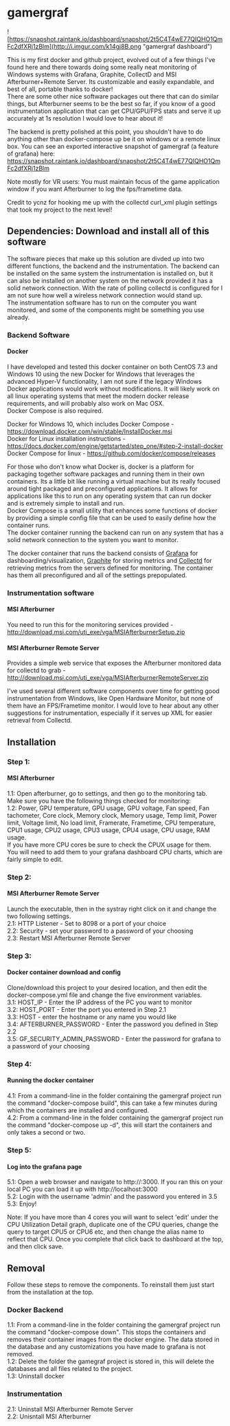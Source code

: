 # gamergraf 
![https://snapshot.raintank.io/dashboard/snapshot/2t5C4T4wE77QIQHO1QmFc2dfXRj1zBlm](http://i.imgur.com/k14gj8B.png "gamergraf dashboard")

This is my first docker and github project, evolved out of a few things I've found here and there towards doing some really neat monitoring of Windows systems with Grafana, Graphite, CollectD and MSI Afterburner+Remote Server. Its customizable and easily expandable, and best of all, portable thanks to docker!  
There are some other nice software packages out there that can do similar things, but Afterburner seems to be the best so far, if you know of a good instrumentation application that can get CPU/GPU/FPS stats and serve it up accurately at 1s resolution I would love to hear about it!
  
The backend is pretty polished at this point, you shouldn't have to do anything other than docker-compose up be it on windows or a remote linux box. You can see an exported interactive snapshot of gamergraf (a feature of grafana) here: https://snapshot.raintank.io/dashboard/snapshot/2t5C4T4wE77QIQHO1QmFc2dfXRj1zBlm  
  
Note mostly for VR users: You must maintain focus of the game application window if you want Afterburner to log the fps/frametime data. 
  
Credit to ycnz for hooking me up with the collectd curl_xml plugin settings that took my project to the next level!  
  
## Dependencies:  Download and install all of this software
The software pieces that make up this solution are divded up into two different functions, the backend and the instrumentation. The backend can be installed on the same system the instrumentation is installed on, but it can also be installed on another system on the network provided it has a solid network connection. With the rate of polling collectd is configured for I am not sure how well a wireless network connection would stand up.  
The instrumentation software has to run on the computer you want monitored, and some of the components might be something you use already.  
  
### Backend Software
#### Docker 
I have developed and tested this docker container on both CentOS 7.3 and Windows 10 using the new Docker for Windows that leverages the advanced Hyper-V functionality, I am not sure if the legacy Windows Docker applications would work without modifications. It will likely work on all linux operating systems that meet the modern docker release requirements, and will probably also work on Mac OSX.  
Docker Compose is also required.  
  
Docker for Windows 10, which includes Docker Compose - https://download.docker.com/win/stable/InstallDocker.msi  
Docker for Linux installation instructions - https://docs.docker.com/engine/getstarted/step_one/#step-2-install-docker  
Docker Compose for linux - https://github.com/docker/compose/releases  
  
For those who don't know what Docker is, docker is a platform for packaging together software packages and running them in their own containers. Its a little bit like running a virtual machine but its really focused around tight packaged and preconfigured applications. It allows for applications like this to run on any operating system that can run docker and is extremely simple to install and run.  
Docker Compose is a small utility that enhances some functions of docker by providing a simple config file that can be used to easily define how the container runs.  
The docker container running the backend can run on any system that has a solid network connection to the system you want to monitor.  
  
The docker container that runs the backend consists of [Grafana](http://www.grafana.com) for dashboarding/visualization, [Graphite](https://graphiteapp.org/) for storing metrics and [Collectd](https://collectd.org/) for retrieving metrics from the servers defined for monitoring. The container has them all preconfigured and all of the settings prepopulated.  
  
###  Instrumentation software
#### MSI Afterburner
You need to run this for the monitoring services provided - http://download.msi.com/uti_exe/vga/MSIAfterburnerSetup.zip
  
#### MSI Afterburner Remote Server
Provides a simple web service that exposes the Afterburner monitored data for collectd to grab - http://download.msi.com/uti_exe/vga/MSIAfterburnerRemoteServer.zip
  
I've used several different software components over time for getting good instrumentation from Windows, like Open Hardware Monitor, but none of them have an FPS/Frametime monitor. I would love to hear about any other suggestions for instrumentation, especially if it serves up XML for easier retrieval from Collectd.  
  
## Installation
### Step 1: 
#### MSI Afterburner
1.1: Open afterburner, go to settings, and then go to the monitoring tab. Make sure you have the following things checked for monitoring:  
1.2: Power, GPU temperature, GPU usage, GPU voltage, Fan speed, Fan tachometer, Core clock, Memory clock, Memory usage, Temp limit, Power limit, Voltage limit, No load limit, Framerate, Frametime, CPU temperature, CPU1 usage, CPU2 usage, CPU3 usage, CPU4 usage, CPU usage, RAM usage.  
If you have more CPU cores be sure to check the CPUX usage for them. You will need to add them to your grafana dashboard CPU charts, which are fairly simple to edit.    
### Step 2:
#### MSI Afterburner Remote Server
Launch the executable, then in the systray right click on it and change the two following settings.  
2.1: HTTP Listener - Set to 8098 or a port of your choice  
2.2: Security - set your password to a password of your choosing  
2.3: Restart MSI Afterburner Remote Server  
### Step 3:
#### Docker container download and config
Clone/download this project to your desired location, and then edit the docker-compose.yml file and change the five environment variables.  
3.1: HOST_IP - Enter the IP address of the PC you want to monitor  
3.2: HOST_PORT - Enter the port you entered in Step 2.1  
3.3: HOST - enter the hostname or any name you would like  
3.4: AFTERBURNER_PASSWORD - Enter the password you defined in Step 2.2  
3.5: GF_SECURITY_ADMIN_PASSWORD - Enter the password for grafana to a password of your choosing  
### Step 4:
#### Running the docker container
4.1: From a command-line in the folder containing the gamergraf project run the command "docker-compose build", this can take a few minutes during which the containers are installed and configured.  
4.2: From a command-line in the folder containing the gamergraf project run the command "docker-compose up -d", this will start the containers and only takes a second or two.  
### Step 5:
#### Log into the grafana page
5.1: Open a web browser and navigate to http://<ip address of system running docker>:3000. If you ran this on your local PC you can load it up with http://localhost:3000  
5.2: Login with the username 'admin' and the password you entered in 3.5  
5.3: Enjoy!  
  
Note: If you have more than 4 cores you will want to select 'edit' under the CPU Utilization Detail graph, duplicate one of the CPU queries, change the query to target CPU5 or CPU6 etc, and then change the alias name to reflect that CPU. Once you complete that click back to dashboard at the top, and then click save.  
  
## Removal
Follow these steps to remove the components. To reinstall them just start from the installation at the top.  
### Docker Backend  
1.1: From a command-line in the folder containing the gamergraf project run the command "docker-compose down". This stops the containers and removes their container images from the docker engine. The data stored in the database and any customizations you have made to grafana is not removed.  
1.2: Delete the folder the gamegraf project is stored in, this will delete the databases and all files related to the project.  
1.3: Uninstall docker  
### Instrumentation
2.1: Uninstall MSI Afterburner Remote Server  
2.2: Unisntall MSI Afterburner  

